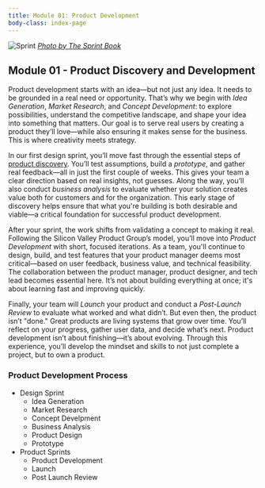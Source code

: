 ```yaml
---
title: Module 01: Product Development
body-class: index-page
---
```


![Sprint]({{URLROOT}}/shared/img/technology-product-development-sprint3.jpg)
*[Photo by The Sprint Book](https://www.thesprintbook.com/the-design-sprint)*

## Module 01 - Product Discovery and Development

Product development starts with an idea—but not just any idea. It needs to be grounded in a real need or opportunity. That’s why we begin with *Idea Generation*, *Market Research*, and *Concept Development*: to explore possibilities, understand the competitive landscape, and shape your idea into something that matters. Our goal is to serve real users by creating a product they’ll love—while also ensuring it makes sense for the business. This is where creativity meets strategy.

In our first design sprint, you’ll move fast through the essential steps of [product discovery](https://www.svpg.com/planning-product-discovery/). You’ll test assumptions, build a *prototype*, and gather real feedback—all in just the first couple of weeks. This gives your team a clear direction based on real insights, not guesses. Along the way, you’ll also conduct *business analysis* to evaluate whether your solution creates value both for customers and for the organization. This early stage of discovery helps ensure that what you're building is both desirable and viable—a critical foundation for successful product development.

After your sprint, the work shifts from validating a concept to making it real. Following the Silicon Valley Product Group’s model, you’ll move into *Product Development* with short, focused iterations. As a team, you'll continue to design, build, and test features that your product manager deems most critical—based on user feedback, business value, and technical feasibility. The collaboration between the product manager, product designer, and tech lead becomes essential here. It’s not about building everything at once; it's about learning fast and improving quickly.

Finally, your team will *Launch* your product and conduct a *Post-Launch Review* to evaluate what worked and what didn’t. But even then, the product isn’t "done." Great products are living systems that grow over time. You’ll reflect on your progress, gather user data, and decide what’s next. Product development isn’t about finishing—it’s about evolving. Through this experience, you’ll develop the mindset and skills to not just complete a project, but to own a product.

### Product Development Process

* Design Sprint
    * Idea Generation
    * Market Research
    * Concept Develpment
    * Business Analysis
    * Product Design
    * Prototype
* Product Sprints
    * Product Development
    * Launch
    * Post Launch Review